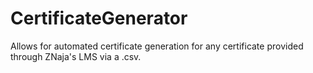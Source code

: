 # CertificateGenerator
Allows for automated certificate generation for any certificate provided through ZNaja's LMS via a .csv. 
